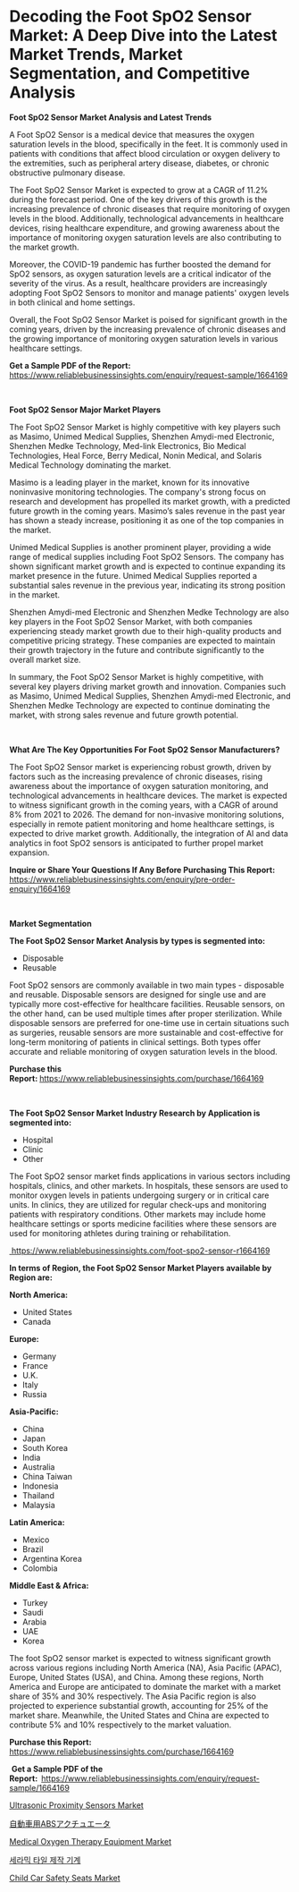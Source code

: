 <p><h1>Decoding the Foot SpO2 Sensor Market: A Deep Dive into the Latest Market Trends, Market Segmentation, and Competitive Analysis</h1></p><p><strong>Foot SpO2 Sensor Market Analysis and Latest Trends</strong></p>
<p><p>A Foot SpO2 Sensor is a medical device that measures the oxygen saturation levels in the blood, specifically in the feet. It is commonly used in patients with conditions that affect blood circulation or oxygen delivery to the extremities, such as peripheral artery disease, diabetes, or chronic obstructive pulmonary disease.</p><p>The Foot SpO2 Sensor Market is expected to grow at a CAGR of 11.2% during the forecast period. One of the key drivers of this growth is the increasing prevalence of chronic diseases that require monitoring of oxygen levels in the blood. Additionally, technological advancements in healthcare devices, rising healthcare expenditure, and growing awareness about the importance of monitoring oxygen saturation levels are also contributing to the market growth.</p><p>Moreover, the COVID-19 pandemic has further boosted the demand for SpO2 sensors, as oxygen saturation levels are a critical indicator of the severity of the virus. As a result, healthcare providers are increasingly adopting Foot SpO2 Sensors to monitor and manage patients' oxygen levels in both clinical and home settings.</p><p>Overall, the Foot SpO2 Sensor Market is poised for significant growth in the coming years, driven by the increasing prevalence of chronic diseases and the growing importance of monitoring oxygen saturation levels in various healthcare settings.</p></p>
<p><strong>Get a Sample PDF of the Report:&nbsp;</strong> <a href="https://www.reliablebusinessinsights.com/enquiry/request-sample/1664169">https://www.reliablebusinessinsights.com/enquiry/request-sample/1664169</a></p>
<p>&nbsp;</p>
<p><strong>Foot SpO2 Sensor Major Market Players</strong></p>
<p><p>The Foot SpO2 Sensor Market is highly competitive with key players such as Masimo, Unimed Medical Supplies, Shenzhen Amydi-med Electronic, Shenzhen Medke Technology, Med-link Electronics, Bio Medical Technologies, Heal Force, Berry Medical, Nonin Medical, and Solaris Medical Technology dominating the market.</p><p>Masimo is a leading player in the market, known for its innovative noninvasive monitoring technologies. The company's strong focus on research and development has propelled its market growth, with a predicted future growth in the coming years. Masimo’s sales revenue in the past year has shown a steady increase, positioning it as one of the top companies in the market.</p><p>Unimed Medical Supplies is another prominent player, providing a wide range of medical supplies including Foot SpO2 Sensors. The company has shown significant market growth and is expected to continue expanding its market presence in the future. Unimed Medical Supplies reported a substantial sales revenue in the previous year, indicating its strong position in the market.</p><p>Shenzhen Amydi-med Electronic and Shenzhen Medke Technology are also key players in the Foot SpO2 Sensor Market, with both companies experiencing steady market growth due to their high-quality products and competitive pricing strategy. These companies are expected to maintain their growth trajectory in the future and contribute significantly to the overall market size.</p><p>In summary, the Foot SpO2 Sensor Market is highly competitive, with several key players driving market growth and innovation. Companies such as Masimo, Unimed Medical Supplies, Shenzhen Amydi-med Electronic, and Shenzhen Medke Technology are expected to continue dominating the market, with strong sales revenue and future growth potential.</p></p>
<p>&nbsp;</p>
<p><strong>What Are The Key Opportunities For Foot SpO2 Sensor Manufacturers?</strong></p>
<p><p>The Foot SpO2 Sensor market is experiencing robust growth, driven by factors such as the increasing prevalence of chronic diseases, rising awareness about the importance of oxygen saturation monitoring, and technological advancements in healthcare devices. The market is expected to witness significant growth in the coming years, with a CAGR of around 8% from 2021 to 2026. The demand for non-invasive monitoring solutions, especially in remote patient monitoring and home healthcare settings, is expected to drive market growth. Additionally, the integration of AI and data analytics in foot SpO2 sensors is anticipated to further propel market expansion.</p></p>
<p><strong>Inquire or Share Your Questions If Any Before Purchasing This Report:</strong> <a href="https://www.reliablebusinessinsights.com/enquiry/pre-order-enquiry/1664169">https://www.reliablebusinessinsights.com/enquiry/pre-order-enquiry/1664169</a></p>
<p>&nbsp;</p>
<p><strong>Market Segmentation</strong></p>
<p><strong>The Foot SpO2 Sensor Market Analysis by types is segmented into:</strong></p>
<p><ul><li>Disposable</li><li>Reusable</li></ul></p>
<p><p>Foot SpO2 sensors are commonly available in two main types - disposable and reusable. Disposable sensors are designed for single use and are typically more cost-effective for healthcare facilities. Reusable sensors, on the other hand, can be used multiple times after proper sterilization. While disposable sensors are preferred for one-time use in certain situations such as surgeries, reusable sensors are more sustainable and cost-effective for long-term monitoring of patients in clinical settings. Both types offer accurate and reliable monitoring of oxygen saturation levels in the blood.</p></p>
<p><strong>Purchase this Report:&nbsp;</strong><a href="https://www.reliablebusinessinsights.com/purchase/1664169">https://www.reliablebusinessinsights.com/purchase/1664169</a></p>
<p>&nbsp;</p>
<p><strong>The Foot SpO2 Sensor Market Industry Research by Application is segmented into:</strong></p>
<p><ul><li>Hospital</li><li>Clinic</li><li>Other</li></ul></p>
<p><p>The Foot SpO2 sensor market finds applications in various sectors including hospitals, clinics, and other markets. In hospitals, these sensors are used to monitor oxygen levels in patients undergoing surgery or in critical care units. In clinics, they are utilized for regular check-ups and monitoring patients with respiratory conditions. Other markets may include home healthcare settings or sports medicine facilities where these sensors are used for monitoring athletes during training or rehabilitation.</p></p>
<p><a href="https://www.reliablebusinessinsights.com/foot-spo2-sensor-r1664169">&nbsp;https://www.reliablebusinessinsights.com/foot-spo2-sensor-r1664169</a></p>
<p><strong>In terms of Region, the Foot SpO2 Sensor Market Players available by Region are:</strong></p>
<p>
    <p> <strong> North America: </strong>
        <ul>
            <li>United States</li>
            <li>Canada</li>
        </ul>
        </p> 
    <p> <strong> Europe: </strong>
        <ul>
            <li>Germany</li>
            <li>France</li>
            <li>U.K.</li>
            <li>Italy</li>
            <li>Russia</li>
        </ul>
        </p> 
    <p> <strong> Asia-Pacific: </strong>
        <ul>
            <li>China</li>
            <li>Japan</li>
            <li>South Korea</li>
            <li>India</li>
            <li>Australia</li>
            <li>China Taiwan</li>
            <li>Indonesia</li>
            <li>Thailand</li>
            <li>Malaysia</li>
        </ul>
        </p> 
    <p> <strong> Latin America: </strong>
        <ul>
            <li>Mexico</li>
            <li>Brazil</li>
            <li>Argentina Korea</li>
            <li>Colombia</li>
        </ul>
        </p> 
    <p> <strong> Middle East & Africa: </strong>
        <ul>
            <li>Turkey</li>
            <li>Saudi</li>
            <li>Arabia</li>
            <li>UAE</li>
            <li>Korea</li>
        </ul>
    </p>
    </p>
<p><p>The foot SpO2 sensor market is expected to witness significant growth across various regions including North America (NA), Asia Pacific (APAC), Europe, United States (USA), and China. Among these regions, North America and Europe are anticipated to dominate the market with a market share of 35% and 30% respectively. The Asia Pacific region is also projected to experience substantial growth, accounting for 25% of the market share. Meanwhile, the United States and China are expected to contribute 5% and 10% respectively to the market valuation.</p></p>
<p><strong>Purchase this Report: </strong><a href="https://www.reliablebusinessinsights.com/purchase/1664169">https://www.reliablebusinessinsights.com/purchase/1664169</a></p>
<p>&nbsp;<strong>Get a Sample PDF of the Report:&nbsp;&nbsp;</strong><a href="https://www.reliablebusinessinsights.com/enquiry/request-sample/1664169">https://www.reliablebusinessinsights.com/enquiry/request-sample/1664169</a></p>
<p><strong></strong></p>
<p><p><a href="https://issuu.com/reportprime-2/docs/ultrasonic-proximity-sensors-market-size-2030.pptx">Ultrasonic Proximity Sensors Market</a></p><p><a href="https://github.com/VellaJacobi2023/Market-Research-Report-List-1/blob/main/564495096653.md">自動車用ABSアクチュエータ</a></p><p><a href="https://github.com/RyleeBauch2023/Market-Research-Report-List-1/blob/main/medical-oxygen-therapy-equipment-market.md">Medical Oxygen Therapy Equipment Market</a></p><p><a href="https://github.com/bvubpqd5241630/Market-Research-Report-List-2/blob/main/378691188277.md">세라믹 타일 제작 기계</a></p><p><a href="https://github.com/AndreanneHane2023/Market-Research-Report-List-1/blob/main/child-car-safety-seats-market.md">Child Car Safety Seats Market</a></p></p>